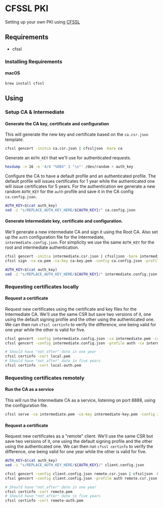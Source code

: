 # CFSSL PKI

Setting up your own PKI using [CFSSL](https://github.com/cloudflare/cfssl)

## Requirements

* cfssl

### Installing Requirements

#### macOS

`brew install cfssl`

## Using

### Setup CA & Intermediate

#### Generate the CA key, certificate and configuration

This will generate the new key and certificate based on the `ca.csr.json` template.

```bash
cfssl gencert -initca ca.csr.json | cfssljson -bare ca
```

Generate an `AUTH_KEY` that we'll use for authenticated requests.

```bash
hexdump -n 16 -e '4/4 "%08X" 1 "\n"' /dev/random > auth_key
```

Configure the CA to have a default profile and an authenticated profile. The default profile will issues certificates for 1 year while the authenticated one will issue certificates for 5 years. For the authentication we generate a new random `AUTH_KEY` for the `auth` profile and save it in the CA config `ca.config.json`.

```bash
AUTH_KEY=$(cat auth_key)
sed -i "s/REPLACE_AUTH_KEY_HERE/${AUTH_KEY}/" ca.config.json
```

#### Generate Intermediate key, certificate and configuration.

We'll generate a new intermediate CA and sign it using the Root CA. Also set up the `auth` configuration file for the Intermediate, `intermediate.config.json`.
For simplicity we use the same `AUTH_KEY` for the root and intermediate authentication.

```bash
cfssl gencert -initca intermediate.csr.json | cfssljson -bare intermediate
cfssl sign -ca ca.pem -ca-key ca-key.pem -config ca.config.json -profile ca intermediate.csr | cfssljson -bare intermediate

AUTH_KEY=$(cat auth_key)
sed -i "s/REPLACE_AUTH_KEY_HERE/${AUTH_KEY}/" intermediate.config.json
```

### Requesting certificates locally

#### Request a certificate

Request new certificates using the certificate and key files for the Intermediate CA. We'll use the same CSR but save two versions of it, one using the default signing profile and the other using the authenticated one.
We can then run `cfssl certinfo` to verify the difference, one being valid for one year while the other is valid for five.

```bash
cfssl gencert -config intermediate.config.json -ca intermediate.pem -ca-key intermediate-key.pem local.csr.json | cfssljson -bare local
cfssl gencert -config intermediate.config.json -profile auth -ca intermediate.pem -ca-key intermediate-key.pem local.csr.json | cfssljson -bare local-auth

# Should have "not_after" date in one year
cfssl certinfo -cert local.pem
# Should have "not_after" date in five years
cfssl certinfo -cert local-auth.pem
```

### Requesting certificates remotely

#### Run the CA as a service

This will run the Intermediate CA as a service, listening on port 8888, using the configuration file.

```bash
cfssl serve -ca intermediate.pem -ca-key intermediate-key.pem -config intermediate.config.json
```

#### Request a certificate

Request new certificates as a "remote" client. We'll use the same CSR but save two versions of it, one using the default signing profile and the other using the authenticated one.
We can then run `cfssl certinfo` to verify the difference, one being valid for one year while the other is valid for five.

```bash
AUTH_KEY=$(cat auth_key)
sed -i "s/REPLACE_AUTH_KEY_HERE/${AUTH_KEY}/" client.config.json

cfssl gencert -config client.config.json remote.csr.json | cfssljson -bare remote
cfssl gencert -config client.config.json -profile auth remote.csr.json | cfssljson -bare remote-auth

# Should have "not_after" date in one year
cfssl certinfo -cert remote.pem
# Should have "not_after" date in five years
cfssl certinfo -cert remote-auth.pem
```

